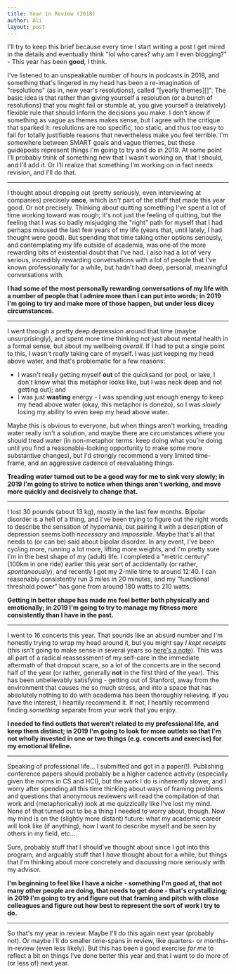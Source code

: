 ```yaml
---
title: Year in Review (2018)
author: Ali
layout: post
---
```


I'll try to keep this brief because every time I start writing a post I get mired in the details and eventually think "lol who cares? why am I even blogging?" -
This year has been **good**, I think.


I've listened to an unspeakable number of hours in podcasts in 2018, and something that's lingered in my head has been a re-imagination of "resolutions" (as in, new year's resolutions), called "[yearly themes][]". The basic idea is that rather than giving yourself a resolution (or a bunch of resolutions) that you might fail or stumble at, you give yourself a (relatively) flexible rule that should inform the decisions you make.
I don't know if something as vague as themes makes sense, but I agree with the critique that sparked it: resolutions are too specific, too static, and thus too easy to fail for totally justifiable reasons that nevertheless make you feel terrible.
I'm somewhere between SMART goals and vague themes, but these guideposts represent things I'm going to try and do in 2019. At some point I'll probably think of something new that I wasn't working on, that I should, and I'll add it. Or I'll realize that something I'm working on in fact needs revision, and I'll do that.

---

I thought about dropping out (pretty seriously, even interviewing at companies) precisely **once**, which _isn't_ part of the stuff that made this year good.
Or not precisely.
Thinking about quitting something I've spent a lot of time working toward was rough;
it's not just the feeling of quitting, but the feeling that I was so badly misjudging the "right" path for myself that I had perhaps misused the last few years of my life
(years that, until lately, I had thought were good).
But spending that time taking other options seriously,
and contemplating my life outside of academia,
was one of the more rewarding bits of existential doubt that I've had.
I also had a lot of very serious, incredibly rewarding conversations with a lot of people that I've known professionally for a while, but hadn't had deep, personal, meaningful conversations with.

**I had some of the most personally rewarding conversations of my life with a number of people that I admire more than I can put into words; in 2019 I'm going to try and make more of those happen, but under less dicey circumstances.**

---

I went through a pretty deep depression around that time (maybe unsurprisingly), and spent more time thinking not just about mental health in a formal sense, but about my wellbeing *overall*.
If I had to put a single point to this, I wasn't *really* taking care of myself. I was just keeping my head above water, and that's problematic for a few reasons:

- I wasn't really getting myself **out** of the quicksand (or pool, or lake, I don't know what this metaphor looks like, but I was neck deep and not getting out); and
- I was just **wasting** energy - I was spending just enough energy to keep my head above water (okay, this metaphor is donezo), so I was *slowly* losing my ability to even keep my head above water.

Maybe this is obvious to everyone, but when things aren't working, treading water really isn't a solution, and maybe there are circumstances where you should tread water (in non-metaphor terms: keep doing what you're doing until you find a reasonable-looking opportunity to make some more substantive changes), but I'd strongly recommend a very limited time-frame, and an aggressive cadence of reevaluating things.

**Treading water turned out to be a good way for me to sink very slowly; in 2019 I'm going to strive to notice when things aren't working, and move more quickly and decisively to change that.**


---

I lost 30 pounds (about 13 kg), mostly in the last few months.
Bipolar disorder is a hell of a thing, and
I've been trying to figure out the right words to describe the sensation of hypomania, but
pairing it with a description of depression seems both *necessary* and *impossible*.
Maybe that's all that needs to (or can be) said about bipolar disorder.
In any event, I've been cycling more, running a lot more, lifting more weights, and I'm pretty sure I'm in the best shape of my (adult) life.
I completed a "metric century" (100km in one ride) earlier this year sort of accidentally (or rather, *spontaneously*), and recently I got my 2-mile time to around 12:40. I can reasonably consistently run 3 miles in 20 minutes, and my "functional threshold power" has gone from around 180 watts to 210 watts.


**Getting in better shape has made me feel better both physically and emotionally; in 2019 I'm going to try to manage my fitness more consistently than I have in the past.**

---

I went to 16 concerts this year.
That sounds like an absurd number and I'm honestly trying to wrap my head around it, but you might say *I kept receipts* (this isn't going to make sense in several years so [here's a note][i kept receipts]).
This was all part of a radical reassessment of my self-care in the immediate aftermath of that dropout scare, so a lot of the concerts are in the second half of the year (or rather, generally **not** in the first third of the year).
This has been unbelievably satisfying - getting out of Stanford, away from the environment that causes me so much stress, and into a space that has absolutely nothing to do with academia has been thoroughly relieving. If you have the interest, I heartily recommend it. If not, I heartily recommend finding *something* separate from your work that you enjoy.

**I needed to find outlets that weren't related to my professional life, and keep them distinct; in 2019 I'm going to look for more outlets so that I'm not wholly invested in one or two things (e.g. concerts and exercise) for my emotional lifeline.**

---

Speaking of professional life... I submitted and got in a paper(!).
Publishing conference papers should probably be a higher cadence activity (especially given the norms in CS and HCI), but the work I do is inherently slower, and
I worry after spending all this time thinking about ways of framing problems and questions that anonymous reviewers will read the compilation of that work and (metaphorically) look at me quizzically like I've lost my mind.
None of that turned out to be a thing I needed to worry about, though.
Now my mind is on the (slightly more distant) future: what my academic career will look like (if anything), how I want to describe myself and be seen by others in my field, etc...

Sure, probably stuff that I should've thought about since I got into this program, and arguably stuff that I *have* thought about for a while, but things that I'm thinking about more concretely and discussing more seriously with my advisor.

**I'm beginning to feel like I have a niche - something I'm good at, that not many other people are doing, that needs to get done - that's crystallizing; in 2019 I'm going to try and figure out that framing and pitch with close colleagues and figure out how best to represent the sort of work I try to do.**


<!-- I don't know if singular overarching themes even make sense, and certainly they don't make sense prescriptively unless you decide on one that's so vague as to be meaningless except when you implement it (making the meaningful bit the stuff that you do, and not the theme or the guiding principle), but I digress. In hindsight, I think this year has been the year of self-care. -->


---


So that's my year in review. Maybe I'll do this again next year (probably not). Or maybe I'll do smaller time-spans in review, like quarters- or months-in-review (even less likely). But this has been a good exercise *for me* to reflect a bit on things I've done better this year and that I want to do more of (or less of) next year.







[i kept receipts]: https://open.spotify.com/track/2e4gRr0U1QOeFXb9a45Ool?si=K2lG9kGbRp-3BbG6DLNp8w
[yearly theme]: https://www.youtube.com/watch?v=jUshrn81wCw&feature=youtu.be